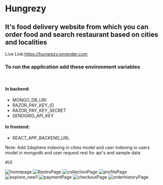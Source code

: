 # Hungrezy

<h2>It's food delivery website from which you can order food and search restaurant based on cities and localities</h2>

Live Link:https://hungrezy.onrender.com

<h3>To run the application add these environment variables</h3><br>
<h4>In backend:</h4>
<ul>
<li>MONGO_DB_URI</li>
<li>RAZOR_PAY_KEY_ID</li>
<li>RAZOR_PAY_KEY_SECRET</li>
<li>SENDGRID_API_KEY</li>
</ul>
<h4>In frontend:</h4>
<ul><li>REACT_APP_BACKEND_URL</li></ul>

Note: Add 2dsphere indexing in cities model and user indexing in users model in mongodb and user request.rest for api's and sample data


#UI


![homepage](https://github.com/kratos-090/Hungrezy/assets/64844155/fcf427ae-e74e-46e8-aec1-857d1833a932)
![RestroPage](https://github.com/kratos-090/Hungrezy/assets/64844155/99927223-e36c-456b-9b28-f0833856b523)
![collectionPage](https://github.com/kratos-090/Hungrezy/assets/64844155/78104c8e-ac15-4f28-a90a-d22cfbea92c5)
![profilePage](https://github.com/kratos-090/Hungrezy/assets/64844155/fc58fc28-076a-4b67-86cb-6924b0cb074a)
![explore_new1](https://github.com/kratos-090/Hungrezy/assets/64844155/15f91e68-9fc6-4d8d-b549-d8d78c11e7dc)
![paymentPage](https://github.com/kratos-090/Hungrezy/assets/64844155/57d91b11-2fe3-44a2-b150-43e53cd123c3)
![checkoutPage](https://github.com/kratos-090/Hungrezy/assets/64844155/afa2ea6a-4d78-4b45-8729-390f188e8a71)
![orderhistoryPage](https://github.com/kratos-090/Hungrezy/assets/64844155/f4d006cb-d657-4ccd-9425-6db34a935d93)


